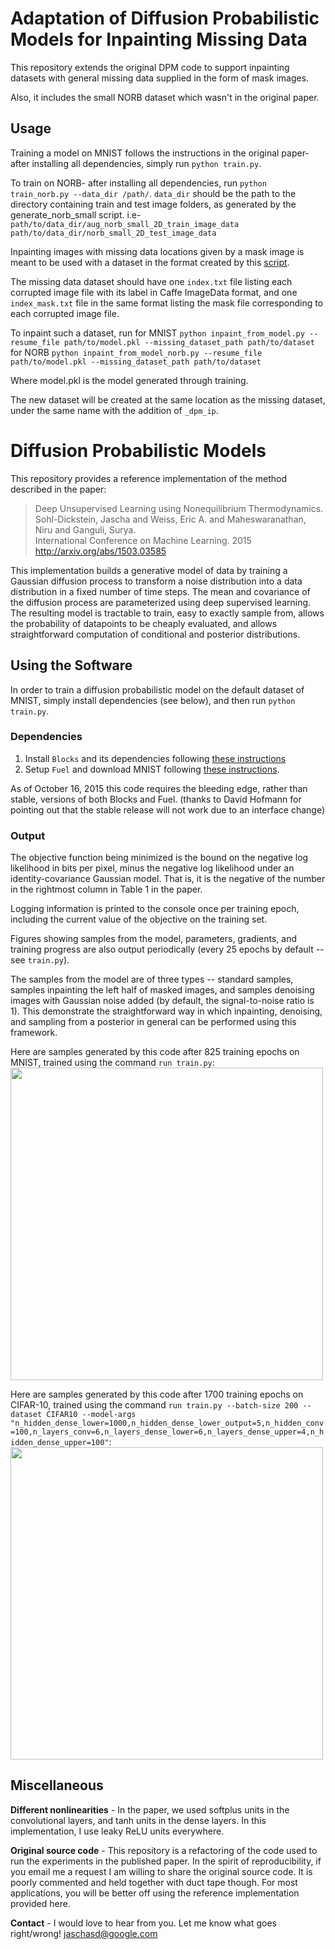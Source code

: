 # Adaptation of Diffusion Probabilistic Models for Inpainting Missing Data 

This repository extends the original DPM code to support inpainting datasets with general missing data
supplied in the form of mask images.

Also, it includes the small NORB dataset which wasn't in the original paper. 

## Usage
Training a model on MNIST follows the instructions in the original paper- after installing all dependencies, simply run  ``python train.py``.

To train on NORB- after installing all dependencies, run ``python train_norb.py --data_dir /path/``. 
`data_dir` should be the path to the directory containing train and test image folders, as generated by the generate_norb_small script. i.e- 
``path/to/data_dir/aug_norb_small_2D_train_image_data``
``path/to/data_dir/norb_small_2D_test_image_data``

Inpainting images with missing data locations given by a mask image is meant to be used with a dataset in
the format created by this [script](https://github.com/HUJI-Deep/TMM/blob/master/exp/norb_small/generate_norb_small_missing_data.py).

The missing data dataset should have one `index.txt` file listing each corrupted image file with its label in Caffe ImageData format, and one `index_mask.txt` file in the same format listing the mask file corresponding to each
corrupted image file.

To inpaint such a dataset, run
for MNIST
``python inpaint_from_model.py --resume_file path/to/model.pkl --missing_dataset_path path/to/dataset``
for NORB
``python inpaint_from_model_norb.py --resume_file path/to/model.pkl --missing_dataset_path path/to/dataset``

Where model.pkl is the model generated through training.

The new dataset will be created at the same location as the missing dataset, under the same name with the addition of `_dpm_ip`.

# Diffusion Probabilistic Models

This repository provides a reference implementation of the method described in the paper:<br>
> Deep Unsupervised Learning using Nonequilibrium Thermodynamics.<br>
> Sohl-Dickstein, Jascha and Weiss, Eric A. and Maheswaranathan, Niru and Ganguli, Surya.<br>
> International Conference on Machine Learning. 2015<br>
> http://arxiv.org/abs/1503.03585

This implementation builds a generative model of data by training a Gaussian diffusion process to transform a noise distribution into a data distribution in a fixed number of time steps.
The mean and covariance of the diffusion process are parameterized using deep supervised learning.
The resulting model is tractable to train,
easy to exactly sample from,
allows the probability of datapoints to be cheaply evaluated,
and allows straightforward computation of conditional and posterior distributions.

## Using the Software

In order to train a diffusion probabilistic model on the default dataset of MNIST, simply install dependencies (see below), and then run
``python train.py``.

### Dependencies

1. Install `Blocks` and its dependencies following [these instructions](http://blocks.readthedocs.org/en/latest/setup.html)
2. Setup `Fuel` and download MNIST following [these instructions](https://github.com/mila-udem/fuel/blob/master/docs/built_in_datasets.rst).

As of October 16, 2015 this code requires the bleeding edge, rather than stable, versions of both Blocks and Fuel. (thanks to David Hofmann for pointing out that the stable release will not work due to an interface change)


### Output

The objective function being minimized is the bound on the negative log likelihood in bits per pixel, minus the negative log likelihood under an identity-covariance Gaussian model. That is, it is the negative of the number in the rightmost column in Table 1 in the paper.

Logging information is printed to the console once per training epoch, including the current value of the objective on the training set.

Figures showing samples from the model, parameters, gradients, and training progress are also output periodically (every 25 epochs by default -- see ``train.py``).

The samples from the model are of three types -- standard samples, samples inpainting the left half of masked images, and samples denoising images with Gaussian noise added (by default, the signal-to-noise ratio is 1). This demonstrate the straightforward way in which inpainting, denoising, and sampling from a posterior in general can be performed using this framework.

Here are samples generated by this code after 825 training epochs on MNIST, trained using the command `run train.py`:<br>
<img src="https://github.com/Sohl-Dickstein/Diffusion-Probabilistic-Models/blob/master/samples-_t0000_epoch0825.png" width="500">

Here are samples generated by this code after 1700 training epochs on CIFAR-10, trained using the command `run train.py --batch-size 200 --dataset CIFAR10 --model-args "n_hidden_dense_lower=1000,n_hidden_dense_lower_output=5,n_hidden_conv=100,n_layers_conv=6,n_layers_dense_lower=6,n_layers_dense_upper=4,n_hidden_dense_upper=100"`:<br>
<img src="https://github.com/Sohl-Dickstein/Diffusion-Probabilistic-Models/blob/master/samples-_t0000_epoch1700.png" width="500">


## Miscellaneous

**Different nonlinearities** - In the paper, we used softplus units in the convolutional layers, and tanh units in the dense layers.
In this implementation, I use leaky ReLU units everywhere.

**Original source code** - This repository is a refactoring of the code used to run the experiments in the published paper.
In the spirit of reproducibility, if you email me a request I am willing to share the original source code.
It is poorly commented and held together with duct tape though.
For most applications, you will be better off using the reference implementation provided here.

**Contact** - I would love to hear from you. Let me know what goes right/wrong! <jaschasd@google.com>
